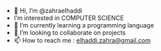 - 👋 Hi, I’m @zahraelhaddi
-  I’m interested in COMPUTER SCIENCE
- 🌱 I’m currently learning a programming language
- 💞️ I’m looking to collaborate on projects
- 📫 How to reach me : elhaddi.zahra@gmail.com

<!---
zahraelhaddi/zahraelhaddi is a ✨ special ✨ repository because its `README.md` (this file) appears on your GitHub profile.
You can click the Preview link to take a look at your changes.
--->
